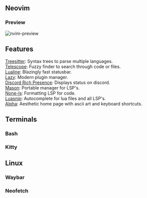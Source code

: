 ## Neovim  
### Preview
![nvim-preview](https://github.com/Anish1337/dotfiles/assets/15726203/fff05a7e-caeb-42c5-aad0-06bbd8654f4b)  
## Features  
[Treesitter](https://github.com/nvim-treesitter/nvim-treesitter): Syntax trees to parse multiple languages.  
[Telescope](https://github.com/nvim-telescope/telescope.nvim): Fuzzy finder to search through code or files.  
[Lualine](https://github.com/nvim-lualine/lualine.nvim): Blazingly fast statusbar.  
[Lazy](https://github.com/folke/lazy.nvim): Modern plugin manager.    
[Discord Rich Presence](https://github.com/andweeb/presence.nvim): Displays status on discord.  
[Mason](https://github.com/williamboman/mason.nvim): Portable manager for LSP's.  
[None-ls](https://github.com/nvimtools/none-ls.nvim): Formatting LSP for code.  
[Luasnip](https://github.com/L3MON4D3/LuaSnip): Autocomplete for lua files and all LSP's.  
[Alpha](https://github.com/goolord/alpha-nvim): Aesthetic home page with ascii art and keyboard shortcuts.  
## Terminals

### Bash  

### Kitty  


## Linux  
### Waybar  
### Neofetch  



